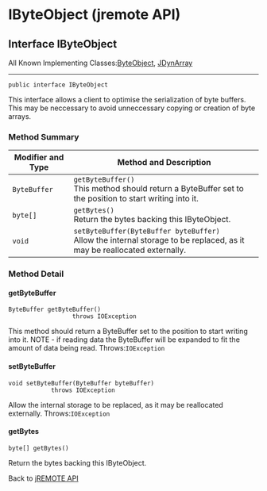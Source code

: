 # IByteObject (jremote API)

<PageHeader />

## Interface IByteObject

All Known Implementing Classes:[ByteObject](./../byteobject-%28jremote-api%29 "class in com.jbase.jremote.io"), [JDynArray](./../../jdynarray-%28jremote-api%29 "class in com.jbase.jremote")
* * *


```
public interface IByteObject
```

This interface allows a client to optimise the serialization of byte buffers. This may be neccessary to avoid unneccessary copying or creation of byte arrays.

### Method Summary


| Modifier and Type<br> | Method and Description<br> |
| --- | --- |
| `ByteBuffer`<br> | `getByteBuffer()`<br>This method should return a ByteBuffer set to the position to start writing into it.<br> |
| `byte[]`<br> | `getBytes()`<br>Return the bytes backing this IByteObject.<br> |
| `void`<br> | `setByteBuffer(ByteBuffer byteBuffer)`<br>Allow the internal storage to be replaced, as it may be reallocated externally.<br> |

### Method Detail

#### getByteBuffer

```
ByteBuffer getByteBuffer()
                  throws IOException
```

This method should return a ByteBuffer set to the position to start writing into it. NOTE - if reading data the ByteBuffer will be expanded to fit the amount of data being read.
Throws:`IOException`
#### setByteBuffer

```
void setByteBuffer(ByteBuffer byteBuffer)
            throws IOException
```

Allow the internal storage to be replaced, as it may be reallocated externally.
Throws:`IOException`


#### getBytes

```
byte[] getBytes()
```

Return the bytes backing this IByteObject.

Back to [jREMOTE API](com_jbase_jremote_package-summary)

  
<PageFooter />
